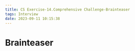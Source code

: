 ```yaml
---
title: CS Exercise-14.Comprehensive Challenge-Brainteaser
tags: Interview
date: 2023-09-11 10:15:38
---
```


# Brainteaser
